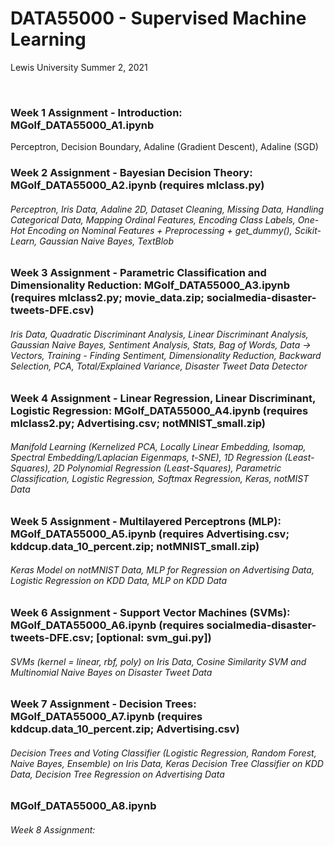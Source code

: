 # DATA55000 - Supervised Machine Learning
Lewis University Summer 2, 2021

<br />

### Week 1 Assignment - Introduction: MGolf_DATA55000_A1.ipynb 
Perceptron, Decision Boundary, Adaline (Gradient Descent), Adaline (SGD)

### Week 2 Assignment - Bayesian Decision Theory: MGolf_DATA55000_A2.ipynb (requires mlclass.py)
###### Perceptron, Iris Data, Adaline 2D, Dataset Cleaning, Missing Data, Handling Categorical Data, Mapping Ordinal Features, Encoding Class Labels, One-Hot Encoding on Nominal Features + Preprocessing + get_dummy(), Scikit-Learn, Gaussian Naive Bayes, TextBlob

### Week 3 Assignment - Parametric Classification and Dimensionality Reduction: MGolf_DATA55000_A3.ipynb (requires mlclass2.py; movie_data.zip; socialmedia-disaster-tweets-DFE.csv)
###### Iris Data, Quadratic Discriminant Analysis, Linear Discriminant Analysis, Gaussian Naive Bayes, Sentiment Analysis, Stats, Bag of Words, Data -> Vectors, Training - Finding Sentiment, Dimensionality Reduction, Backward Selection, PCA, Total/Explained Variance, Disaster Tweet Data Detector

### Week 4 Assignment - Linear Regression, Linear Discriminant, Logistic Regression: MGolf_DATA55000_A4.ipynb (requires mlclass2.py; Advertising.csv; notMNIST_small.zip)
###### Manifold Learning (Kernelized PCA, Locally Linear Embedding, Isomap, Spectral Embedding/Laplacian Eigenmaps, t-SNE), 1D Regression (Least-Squares), 2D Polynomial Regression (Least-Squares), Parametric Classification, Logistic Regression, Softmax Regression, Keras, notMIST Data

### Week 5 Assignment - Multilayered Perceptrons (MLP): MGolf_DATA55000_A5.ipynb (requires Advertising.csv; kddcup.data_10_percent.zip; notMNIST_small.zip)
###### Keras Model on notMNIST Data, MLP for Regression on Advertising Data, Logistic Regression on KDD Data, MLP on KDD Data

### Week 6 Assignment - Support Vector Machines (SVMs): MGolf_DATA55000_A6.ipynb (requires socialmedia-disaster-tweets-DFE.csv; [optional: svm_gui.py])
###### SVMs (kernel = linear, rbf, poly) on Iris Data, Cosine Similarity SVM and Multinomial Naive Bayes on Disaster Tweet Data

### Week 7 Assignment - Decision Trees: MGolf_DATA55000_A7.ipynb (requires kddcup.data_10_percent.zip; Advertising.csv)
###### Decision Trees and Voting Classifier (Logistic Regression, Random Forest, Naive Bayes, Ensemble) on Iris Data, Keras Decision Tree Classifier on KDD Data, Decision Tree Regression on Advertising Data

### MGolf_DATA55000_A8.ipynb 
###### Week 8 Assignment:

<br />
